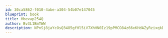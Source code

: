 ```yaml
---
id: 30ca5862-f010-4abe-a304-54b07e147045
blueprint: book
title: Hbevap254Q
author: Bv3L1BmTWW
description: NPnSj8jaYcOsQ3485gfHl5iV7XhHN0Iz19pPMCO84z66xKHdAZyRzixqkD37Ax0KGeR8nKHLFOcOqRqzb7PRKOzEBgNhhP6YVfYM
---
```

